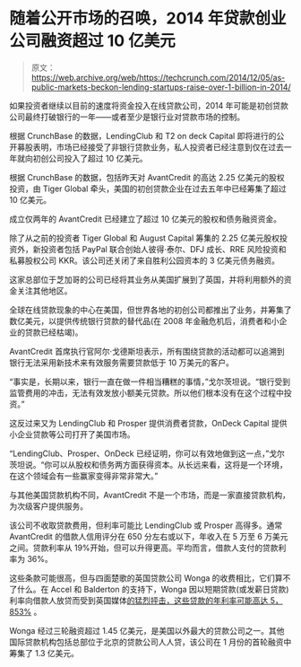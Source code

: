 # 随着公开市场的召唤，2014 年贷款创业公司融资超过 10 亿美元 

> 原文：<https://web.archive.org/web/https://techcrunch.com/2014/12/05/as-public-markets-beckon-lending-startups-raise-over-1-billion-in-2014/>

如果投资者继续以目前的速度将资金投入在线贷款公司，2014 年可能是初创贷款公司最终打破银行的一年——或者至少是银行业对贷款市场的控制。

根据 CrunchBase 的数据，LendingClub 和 T2 on deck Capital 即将进行的公开募股表明，市场已经接受了非银行贷款业务，私人投资者已经注意到仅在过去一年就向初创公司投入了超过 10 亿美元。

根据 CrunchBase 的数据，包括昨天对 AvantCredit 的高达 2.25 亿美元的股权投资，由 Tiger Global 牵头，美国的初创贷款企业在过去五年中已经筹集了超过 10 亿美元。

成立仅两年的 AvantCredit 已经建立了超过 10 亿美元的股权和债务融资资金。

除了从之前的投资者 Tiger Global 和 August Capital 筹集的 2.25 亿美元股权投资外，新投资者包括 PayPal 联合创始人彼得·泰尔、DFJ 成长、RRE 风险投资和私募股权公司 KKR。该公司还关闭了来自胜利公园资本的 3 亿美元债务融资。

这家总部位于芝加哥的公司已经将其业务从美国扩展到了英国，并将利用额外的资金关注其他地区。

全球在线贷款现象的中心在美国，但世界各地的初创公司都推出了业务，并筹集了数亿美元，以提供传统银行贷款的替代品(在 2008 年金融危机后，消费者和小企业的贷款已经枯竭)。

AvantCredit 首席执行官阿尔·戈德斯坦表示，所有围绕贷款的活动都可以追溯到银行无法采用新技术来有效服务需要贷款低于 10 万美元的客户。

“事实是，长期以来，银行一直在做一件相当糟糕的事情，”戈尔茨坦说。“银行受到监管费用的冲击，无法有效发放小额美元贷款。所以他们根本没有在这个过程中投资。”

这反过来又为 LendingClub 和 Prosper 提供消费者贷款，OnDeck Capital 提供小企业贷款等公司打开了美国市场。

“LendingClub、Prosper、OnDeck 已经证明，你可以有效地做到这一点，”戈尔茨坦说。“你可以从股权和债务两方面获得资本。从长远来看，这将是一个环境，在这个领域会有一些赢家变得非常非常大。”

与其他美国贷款机构不同，AvantCredit 不是一个市场，而是一家直接贷款机构，为次级客户提供服务。

该公司不收取贷款费用，但利率可能比 LendingClub 或 Prosper 高得多。通常 AvantCredit 的借款人信用评分在 650 分左右或以下，年收入在 5 万至 6 万美元之间。贷款利率从 19%开始，但可以升得更高。平均而言，借款人支付的贷款利率为 36%。

这些条款可能很高，但与四面楚歌的英国贷款公司 Wonga 的收费相比，它们算不了什么。在 Accel 和 Balderton 的支持下，Wonga 因以短期贷款(或发薪日贷款)利率向借款人放贷而受到英国媒体[的猛烈抨击，这些贷款的年利率](https://web.archive.org/web/20221005132810/http://www.ft.com/cms/s/0/47fb957e-70b1-11e4-8113-00144feabdc0.html#axzz3L1V5XzCh)[可能高达 5，853%](https://web.archive.org/web/20221005132810/http://www.dailymail.co.uk/news/article-2347021/5-853--Wonga-annual-rate-Payday-firms-1-600-rise-leads-calls-tighter-regulation.html) 。

Wonga 经过三轮融资超过 1.45 亿美元，是美国以外最大的贷款公司之一。其他国际贷款机构包括总部位于北京的贷款公司人人贷，该公司在 1 月份的首轮融资中筹集了 1.3 亿美元。